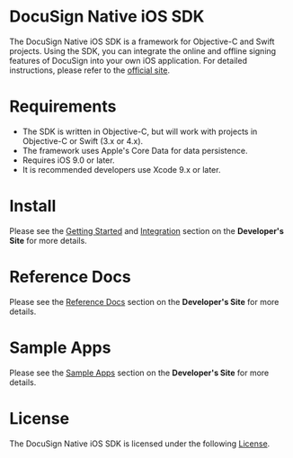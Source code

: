 
# DocuSign Native iOS SDK

The DocuSign Native iOS SDK is a framework for Objective-C and Swift projects. Using the SDK,  you can integrate the online and offline signing features of DocuSign into your own iOS application.
For detailed instructions, please refer to the [official site](https://developers.docusign.com/ios_sdk/).

Requirements
============
- The SDK is written in Objective-C, but will work with projects in Objective-C or Swift (3.x or 4.x).
- The framework uses Apple's Core Data for data persistence.
- Requires iOS 9.0 or later.
- It is recommended developers use Xcode 9.x or later.

Install
=============
Please see the [Getting Started](https://developers.docusign.com/ios_sdk/developer.html) and [Integration](https://developers.docusign.com/ios_sdk/developer.html) section on the **Developer's Site** for more details.

Reference Docs
==============
Please see the [Reference Docs](https://developers.docusign.com/ios_sdk/refdocs/html/annotated.html) section on the **Developer's Site** for more details.

Sample Apps
===========
Please see the [Sample Apps](https://developers.docusign.com/ios_sdk/developer.html) section on the **Developer's Site** for more details.

License
=======

The DocuSign Native iOS SDK is licensed under the following [License](LICENSE.docx).
